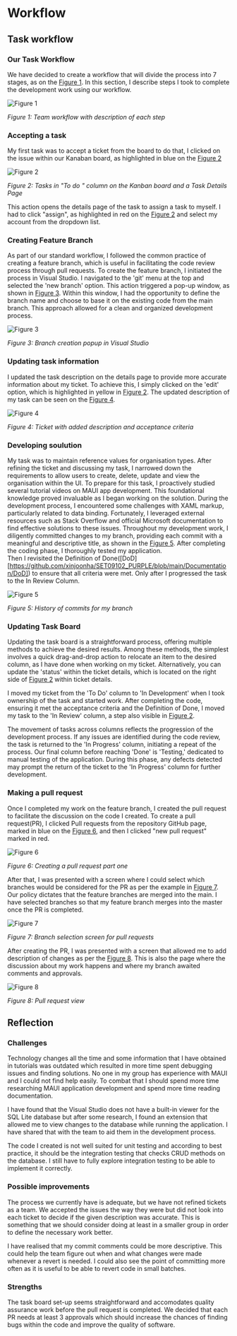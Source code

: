 # Workflow

## Task workflow

### Our Task Workflow 

We have decided to create a workflow that will divide the process into 7 stages, as on the [Figure 1].  In this section, I describe steps I took to complete the development work using our workflow. 

![Figure 1](./images/Workflow.PNG)

*Figure 1: Team workflow with description of each step*

### Accepting a task 

My first task was to accept a ticket from the board to do that, I clicked on the issue within our Kanaban board, as highlighted in blue on the [Figure 2]

![Figure 2](./images/Assign.PNG)

*Figure 2: Tasks in "To do " column on the Kanban board and a Task Details Page* 

This action opens the details page of the task to assign a task to myself. I had to click "assign", as highlighted in red on the [Figure 2] and select my account from the dropdown list. 

### Creating Feature Branch

As part of our standard workflow, I followed the common practice of creating a feature branch, which is useful in facilitating the code review process through pull requests.
To create the feature branch, I initiated the process in Visual Studio. I navigated to the 'git' menu at the top and selected the 'new branch' option. This action triggered a pop-up window, as shown in [Figure 3]. Within this window, I had the opportunity to define the branch name and choose to base it on the existing code from the main branch. This approach allowed for a clean and organized development process.

![Figure 3](./images/BranchCreation.PNG)

*Figure 3: Branch creation popup in Visual Studio* 

### Updating task information

I updated the task description on the details page to provide more accurate information about my ticket. To achieve this, I simply clicked on the 'edit' option, which is highlighted in yellow in [Figure 2].
The updated description of my task can be seen on the [Figure 4]. 

![Figure 4](./images/Updated_Ticket.PNG)

*Figure 4: Ticket with added description and acceptance criteria* 

### Developing soulution 

My task was to maintain reference values for organisation types. After refining the ticket and discussing my task, I narrowed down the requirements to allow users to create, delete, update and view the organisation within the UI. 
To prepare for this task, I proactively studied several tutorial videos on MAUI app development. This foundational knowledge proved invaluable as I began working on the solution. During the development process, I encountered some challenges with XAML markup, particularly related to data binding. Fortunately, I leveraged external resources such as Stack Overflow and official Microsoft documentation to find effective solutions to these issues.
Throughout my development work, I diligently committed changes to my branch, providing each commit with a meaningful and descriptive title, as shown in the [Figure 5].
After completing the coding phase, I thoroughly tested my application.  
Then I revisited the Definition of Done([DoD][https://github.com/xinjoonha/SET09102_PURPLE/blob/main/Documentation/DoD]) to ensure that all criteria were met. Only after I progressed the task to the In Review Column.


![Figure 5](./images/CommitsHistory.PNG)

*Figure 5: History of commits for my branch* 

### Updating Task Board 

Updating the task board is a straightforward process, offering multiple methods to achieve the desired results. Among these methods, the simplest involves a quick drag-and-drop action to relocate an item to the desired column, as I have done when working on my ticket. Alternatively, you can update the 'status' within the ticket details, which is located on the right side of [Figure 2] within ticket details.

I moved my ticket from the 'To Do' column to 'In Development' when I took ownership of the task and started work. After completing the code, ensuring it met the acceptance criteria and the Definition of Done, I moved my task to the 'In Review' column, a step also visible in [Figure 2].

The movement of tasks across columns reflects the progression of the development process. If any issues are identified during the code review, the task is returned to the 'In Progress' column, initiating a repeat of the process. Our final column before reaching 'Done' is 'Testing,' dedicated to manual testing of the application. During this phase, any defects detected may prompt the return of the ticket to the 'In Progress' column for further development.

### Making a pull request

Once I completed my work on the feature branch, I created the pull request to facilitate the discussion on the code I created. To create a pull request(PR), I clicked Pull requests from the repository GitHub page, marked in blue on the [Figure 6], and then I clicked "new pull request" marked in red.

![Figure 6](./images/prCreation.PNG)

*Figure 6: Creating a pull request part one* 

After that, I was presented with a screen where I could select which branches would be considered for the PR as per the example in [Figure 7]. Our policy dictates that the feature branches are merged into the main. I have selected branches so that my feature branch merges into the master once the PR is completed.  

![Figure 7](./images/prCreation2.PNG)

*Figure 7: Branch selection screen for pull requests* 

After creating the PR, I was presented with a screen that allowed me to add description of changes as per the [Figure 8]. This is also the page where the discussion about my work happens and  where my branch awaited comments and approvals.

![Figure 8](./images/PR.PNG)

*Figure 8: Pull request view* 

## Reflection

### Challenges

Technology changes all the time and some information that I have obtained in tutorials was outdated which resulted in more time spent debugging issues and finding solutions. No one in my group has experience with MAUI and I could not find help easily. To combat that I should spend more time researching MAUI application development and spend more time reading documentation. 

I have found that the Visual Studio does not have a built-in viewer for the SQL Lite database but after some research, I found an extension that allowed me to view changes to the database while running the application. I have shared that with the team to aid them in the development process.

The code I created is not well suited for unit testing and according to best practice, it should be the integration testing that checks CRUD methods on the database. I still have to fully explore integration testing to be able to implement it correctly. 

### Possible improvements

The process we currently have is adequate, but we have not refined tickets as a team. We accepted the issues the way they were but did not look into each ticket to decide if the given description was accurate. This is something that we should consider doing at least in a smaller group in order to define the necessary work better.

I have realised that my commit comments could be more descriptive. This could help the team figure out when and what changes were made whenever a revert is needed. I could also see the point of committing more often as it is useful to be able to revert code in small batches. 

### Strengths

The task board set-up seems straightforward and accomodates quality assurance work before the pull request is completed. We decided that each PR needs at least 3 approvals which should increase the chances of finding bugs within the code and improve the quality of software.

[Figure 1]: ./images/Workflow.PNG "Figure 1"
[Figure 2]: ./images/Assing.PNG "Figure 2"
[Figure 3]: ./images/BranchCreation.PNG "Figure 3"
[Figure 4]: ./images/Updated_Ticket.PNG "Figure 4"
[Figure 5]: ./images/CommitsHistory.PNG "Figure 5"
[Figure 6]: ./images/prCreation.PNG "Figure 6"
[Figure 7]: ./images/prCreation2.PNG "Figure 7"
[Figure 8]: ./images/PR.PNG "Figure 8"
